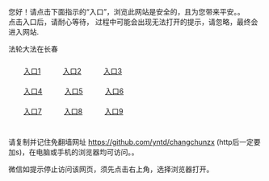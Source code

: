 您好！请点击下面指示的“入口”，浏览此网站是安全的，且为您带来平安。。 <br/>
点击入口后，请耐心等待， 过程中可能会出现无法打开的提示，请忽略，最终会进入网站. </br>

法轮大法在长春<br/>
<div style="padding:10px"><a style="margin:20px" target="_blank" href="https://d35bdoq1fcwu01.cloudfront.net/2Qpsp?leeblzbk" id="ccLink1" rel="nofollow">入口1</a> <a target="_blank" style="margin:20px" href="https://d13h6us9fxgq4o.cloudfront.net/2Qpsp?dyysueb" id="ccLink2" rel="nofollow">入口2</a> <a style="margin:20px" target="_blank" href="https://d13ddl04ln27vd.cloudfront.net/2Qpsp?yulkat" id="ccLink3" rel="nofollow">入口3</a></div>

<div style="padding:10px" ><a style="margin:20px" target="_blank" href="https://d35bdoq1fcwu01.cloudfront.net/2Qpsp?leeblzbk" id="ccLink4" rel="nofollow">入口4</a> <a style="margin:20px" href="https://d13h6us9fxgq4o.cloudfront.net/2Qpsp?dyysueb" target="_blank" id="ccLink5" rel="nofollow">入口5</a> <a style="margin:20px" href="https://d13ddl04ln27vd.cloudfront.net/2Qpsp?yulkat" target="_blank" id="ccLink6" rel="nofollow">入口6</a></div>

<div style="padding:10px"><a style="margin:20px" target="_blank" href="https://d35bdoq1fcwu01.cloudfront.net/2Qpsp?leeblzbk" id="ccLink7" rel="nofollow">入口7</a> <a style="margin:20px" href="https://d13h6us9fxgq4o.cloudfront.net/2Qpsp?dyysueb" target="_blank" id="ccLink8" rel="nofollow">入口8</a> <a style="margin:20px" target="_blank" href="https://d13ddl04ln27vd.cloudfront.net/2Qpsp?yulkat" id="ccLink9" rel="nofollow">入口9</a></div>

<br/>



请复制并记住免翻墙网址 https://github.com/yntd/changchunzx (http后一定要加s)，在电脑或手机的浏览器均可访问。。<br/>

微信如提示停止访问该网页，须先点击右上角，选择浏览器打开。
